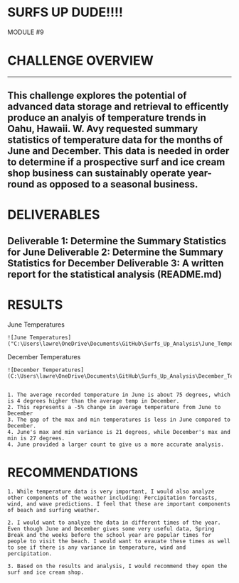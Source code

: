 # SURFS UP DUDE!!!!
MODULE #9

# CHALLENGE OVERVIEW
--------------------------------------------------------------------------------------------------------------------------------------------------

This challenge explores the potential of advanced data storage and retrieval to efficently produce an analyis of temperature trends in Oahu, Hawaii. W. Avy requested summary statistics of temperature data for the months of June and December. This data is needed in order to determine if a prospective surf and ice cream shop business can sustainably operate year-round as opposed to a seasonal business.
--------------------------------------------------------------------------------------------------------------------------------------------------
# DELIVERABLES

Deliverable 1: Determine the Summary Statistics for June
Deliverable 2: Determine the Summary Statistics for December
Deliverable 3: A written report for the statistical analysis (README.md)
--------------------------------------------------------------------------------------------------------------------------------------------------

# RESULTS

June Temperatures
	
	![June Temperatures]("C:\Users\lawre\OneDrive\Documents\GitHub\Surfs_Up_Analysis\June_Temperatures.png")

December Temperatures

	![December Temperatures](C:\Users\lawre\OneDrive\Documents\GitHub\Surfs_Up_Analysis\December_Temperatures.png")


	1. The average recorded temperature in June is about 75 degrees, which is 4 degrees higher than the average temp in December.
	2. This represents a -5% change in average temperature from June to December
	3. The gap of the max and min temperatures is less in June compared to December. 
	4. June's max and min variance is 21 degrees, while December's max and min is 27 degrees.
	4. June provided a larger count to give us a more accurate analysis.

# RECOMMENDATIONS

	1. While temperature data is very important, I would also analyze other components of the weather including: Percipitation forcasts, wind, and wave predictions. I feel that these are important components of beach and surfing weather. 

	2. I would want to analyze the data in different times of the year. Even though June and December gives some very useful data, Spring Break and the weeks before the school year are popular times for people to visit the beach. I would want to evauate these times as well to see if there is any variance in temperature, wind and percipitation.

	3. Based on the results and analysis, I would recommend they open the surf and ice cream shop.
